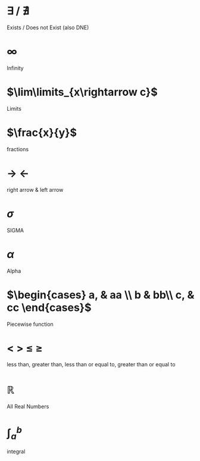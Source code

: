 # $\exists$ / $\nexists$
Exists / Does not Exist (also DNE)
# $\infty$
Infinity
# $\lim\limits_{x\rightarrow c}$
Limits
# $\frac{x}{y}$
fractions
# $\rightarrow$ $\leftarrow$
right arrow & left arrow
# $\sigma$
SIGMA
# $\alpha$
Alpha
# $\begin{cases} a, & aa \\ b & bb\\ c, & cc \end{cases}$
Piecewise function
# < > $\leq$ $\geq$ 
less than, greater than, less than or equal to, greater than or equal to
# $\mathbb{R}$
All Real Numbers

# $\int^{b}_{a}$
integral